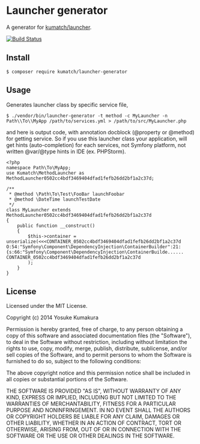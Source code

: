 Launcher generator
===========

A generator for [kumatch/launcher](https://github.com/kumatch/php-launcher).

[![Build Status](https://travis-ci.org/kumatch/php-launcher-generator.png?branch=master)](https://travis-ci.org/kumatch/php-launcher-generator)

Install
-----

    $ composer require kumatch/launcher-generator


Usage
------

Generates launcher class by specific service file,

    $ ./vendor/bin/launcher-generator -t method -c MyLauncher -n Path\\To\\MyApp /path/to/services.yml > /path/to/src/MyLauncher.php

and here is output code, with annotation docblock (@property or @method) for getting service. So if you use this launcher class your application, will get hints (auto-completion) for each services, not Symfony platform, not written @var/@type hints in IDE (ex. PHPStorm).

```
<?php
namespace Path\To\MyApp;
use Kumatch\MethodLauncher as MethodLauncher0502cc4bdf3469404dfad1fefb26dd2bf1a2c37d;

/**
 * @method \Path\To\Test\FooBar launchFoobar
 * @method \DateTime launchTestDate
 */
class MyLauncher extends MethodLauncher0502cc4bdf3469404dfad1fefb26dd2bf1a2c37d
{
    public function __construct()
    {
        $this->container = unserialize(<<<CONTAINER_0502cc4bdf3469404dfad1fefb26dd2bf1a2c37d
O:54:"Symfony\Component\DependencyInjection\ContainerBuilder":21:{s:66:" Symfony\Component\DependencyInjection\ContainerBuilde......
CONTAINER_0502cc4bdf3469404dfad1fefb26dd2bf1a2c37d
        );
    }
}
```


License
--------

Licensed under the MIT License.

Copyright (c) 2014 Yosuke Kumakura

Permission is hereby granted, free of charge, to any person
obtaining a copy of this software and associated documentation
files (the "Software"), to deal in the Software without
restriction, including without limitation the rights to use,
copy, modify, merge, publish, distribute, sublicense, and/or sell
copies of the Software, and to permit persons to whom the
Software is furnished to do so, subject to the following
conditions:

The above copyright notice and this permission notice shall be
included in all copies or substantial portions of the Software.

THE SOFTWARE IS PROVIDED "AS IS", WITHOUT WARRANTY OF ANY KIND,
EXPRESS OR IMPLIED, INCLUDING BUT NOT LIMITED TO THE WARRANTIES
OF MERCHANTABILITY, FITNESS FOR A PARTICULAR PURPOSE AND
NONINFRINGEMENT. IN NO EVENT SHALL THE AUTHORS OR COPYRIGHT
HOLDERS BE LIABLE FOR ANY CLAIM, DAMAGES OR OTHER LIABILITY,
WHETHER IN AN ACTION OF CONTRACT, TORT OR OTHERWISE, ARISING
FROM, OUT OF OR IN CONNECTION WITH THE SOFTWARE OR THE USE OR
OTHER DEALINGS IN THE SOFTWARE.
